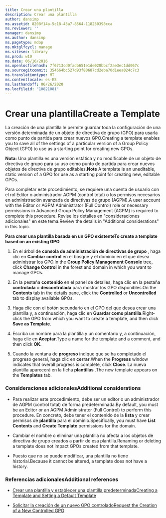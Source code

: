 ```yaml
---
title: Crear una plantilla
description: Crear una plantilla
author: dansimp
ms.assetid: 8208f14a-5c18-43a7-8564-118230398cca
ms.reviewer: ''
manager: dansimp
ms.author: dansimp
ms.pagetype: mdop
ms.mktglfcycl: manage
ms.sitesec: library
ms.prod: w10
ms.date: 06/16/2016
ms.openlocfilehash: 7f6713cd0fadb651e1de028bbcf2ae3ec1dd067c
ms.sourcegitcommit: 354664bc527d93f80687cd2eba70d1eea024c7c3
ms.translationtype: MT
ms.contentlocale: es-ES
ms.lasthandoff: 06/26/2020
ms.locfileid: "10821081"
---
```

# <span data-ttu-id="3f59c-103">Crear una plantilla</span><span class="sxs-lookup"><span data-stu-id="3f59c-103">Create a Template</span></span>


<span data-ttu-id="3f59c-104">La creación de una plantilla le permite guardar toda la configuración de una versión determinada de un objeto de directiva de grupo (GPO) para usarla como punto de partida para crear nuevos GPO.</span><span class="sxs-lookup"><span data-stu-id="3f59c-104">Creating a template enables you to save all of the settings of a particular version of a Group Policy Object (GPO) to use as a starting point for creating new GPOs.</span></span>

<span data-ttu-id="3f59c-105">**Nota:**  Una plantilla es una versión estática y no modificable de un objeto de directiva de grupo para su uso como punto de partida para crear nuevos objetos de directiva de grupo editables.</span><span class="sxs-lookup"><span data-stu-id="3f59c-105">**Note** A template is an uneditable, static version of a GPO for use as a starting point for creating new, editable GPOs.</span></span>

 

<span data-ttu-id="3f59c-106">Para completar este procedimiento, se requiere una cuenta de usuario con el rol Editor o administrador AGPM (control total) o los permisos necesarios en administración avanzada de directivas de grupo (AGPM).</span><span class="sxs-lookup"><span data-stu-id="3f59c-106">A user account with the Editor or AGPM Administrator (Full Control) role or necessary permissions in Advanced Group Policy Management (AGPM) is required to complete this procedure.</span></span> <span data-ttu-id="3f59c-107">Revise los detalles en "consideraciones adicionales" en este tema.</span><span class="sxs-lookup"><span data-stu-id="3f59c-107">Review the details in "Additional considerations" in this topic.</span></span>

**<span data-ttu-id="3f59c-108">Para crear una plantilla basada en un GPO existente</span><span class="sxs-lookup"><span data-stu-id="3f59c-108">To create a template based on an existing GPO</span></span>**

1.  <span data-ttu-id="3f59c-109">En el árbol de **consola de administración de directivas de grupo** , haga clic en **Cambiar control** en el bosque y el dominio en el que desea administrar los GPO.</span><span class="sxs-lookup"><span data-stu-id="3f59c-109">In the **Group Policy Management Console** tree, click **Change Control** in the forest and domain in which you want to manage GPOs.</span></span>

2.  <span data-ttu-id="3f59c-110">En la pestaña **contenido** en el panel de detalles, haga clic en la pestaña **controlada** o **descontrolada** para mostrar los GPO disponibles.</span><span class="sxs-lookup"><span data-stu-id="3f59c-110">On the **Contents** tab in the details pane, click the **Controlled** or **Uncontrolled** tab to display available GPOs.</span></span>

3.  <span data-ttu-id="3f59c-111">Haga clic con el botón secundario en el GPO del que desea crear una plantilla y, a continuación, haga clic en **Guardar como plantilla**.</span><span class="sxs-lookup"><span data-stu-id="3f59c-111">Right-click the GPO from which you want to create a template, and then click **Save as Template**.</span></span>

4.  <span data-ttu-id="3f59c-112">Escriba un nombre para la plantilla y un comentario y, a continuación, haga clic en **Aceptar**.</span><span class="sxs-lookup"><span data-stu-id="3f59c-112">Type a name for the template and a comment, and then click **OK**.</span></span>

5.  <span data-ttu-id="3f59c-113">Cuando la ventana de **progreso** indique que se ha completado el progreso general, haga clic en **cerrar**.</span><span class="sxs-lookup"><span data-stu-id="3f59c-113">When the **Progress** window indicates that overall progress is complete, click **Close**.</span></span> <span data-ttu-id="3f59c-114">La nueva plantilla aparecerá en la ficha **plantillas** .</span><span class="sxs-lookup"><span data-stu-id="3f59c-114">The new template appears on the **Templates** tab.</span></span>

### <span data-ttu-id="3f59c-115">Consideraciones adicionales</span><span class="sxs-lookup"><span data-stu-id="3f59c-115">Additional considerations</span></span>

-   <span data-ttu-id="3f59c-116">Para realizar este procedimiento, debe ser un editor o un administrador de AGPM (control total) de forma predeterminada.</span><span class="sxs-lookup"><span data-stu-id="3f59c-116">By default, you must be an Editor or an AGPM Administrator (Full Control) to perform this procedure.</span></span> <span data-ttu-id="3f59c-117">En concreto, debe tener el contenido de la **lista** y crear permisos de **plantilla** para el dominio.</span><span class="sxs-lookup"><span data-stu-id="3f59c-117">Specifically, you must have **List Contents** and **Create Template** permissions for the domain.</span></span>

-   <span data-ttu-id="3f59c-118">Cambiar el nombre o eliminar una plantilla no afecta a los objetos de directiva de grupo creados a partir de esa plantilla.</span><span class="sxs-lookup"><span data-stu-id="3f59c-118">Renaming or deleting a template does not impact GPOs created from that template.</span></span>

-   <span data-ttu-id="3f59c-119">Puesto que no se puede modificar, una plantilla no tiene historial.</span><span class="sxs-lookup"><span data-stu-id="3f59c-119">Because it cannot be altered, a template does not have a history.</span></span>

### <span data-ttu-id="3f59c-120">Referencias adicionales</span><span class="sxs-lookup"><span data-stu-id="3f59c-120">Additional references</span></span>

-   [<span data-ttu-id="3f59c-121">Crear una plantilla y establecer una plantilla predeterminada</span><span class="sxs-lookup"><span data-stu-id="3f59c-121">Creating a Template and Setting a Default Template</span></span>](creating-a-template-and-setting-a-default-template-agpm30ops.md)

-   [<span data-ttu-id="3f59c-122">Solicitar la creación de un nuevo GPO controlado</span><span class="sxs-lookup"><span data-stu-id="3f59c-122">Request the Creation of a New Controlled GPO</span></span>](request-the-creation-of-a-new-controlled-gpo-agpm30ops.md)

 

 





